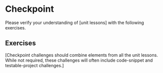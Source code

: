 # Checkpoint

Please verify your understanding of [unit lessons] with the following exercises.

## Exercises

[Checkpoint challenges should combine elements from all the unit lessons. While not required, these challenges will often include code-snippet and testable-project challenges.]
